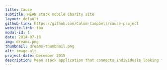 ```yaml
---
title: Cause
subtitle: MEAN stack mobile Charity site
layout: default
github-link: https://github.com/Calum-Campbell/cause-project
website-link: tba
modal-id: 1
date: 2014-07-18
img: dreams.png
thumbnail: dreams-thumbnail.png
alt: image-alt
project-date: December 2015
description: Mean stack application that connects individuals looking for grass roots charitable projects from around the world to donate to and be involved in. The concept involves users donating a set amount a month to the application and each month finding projects that they are interested in to donate to.<br><br><strong>Tech</strong> - MongoDB, AngularJS, ExpressJS,Node.js, bootstrap, Bower and the globalGiving.org API.
---
```

